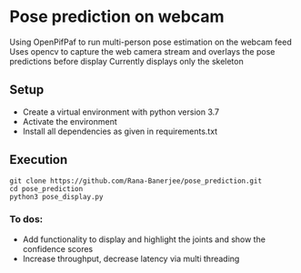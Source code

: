 # Pose prediction on webcam
Using OpenPifPaf to run multi-person pose estimation on the webcam feed
Uses opencv to capture the web camera stream and overlays the pose predictions before display
Currently displays only the skeleton


## Setup
- Create a virtual environment with python version 3.7
- Activate the environment
- Install all dependencies as given in requirements.txt

## Execution
```
git clone https://github.com/Rana-Banerjee/pose_prediction.git
cd pose_prediction
python3 pose_display.py
```
### To dos:
- Add functionality to display and highlight the joints and show the confidence scores
- Increase throughput, decrease latency via multi threading
